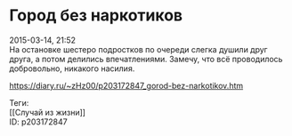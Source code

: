 Город без наркотиков
=====================

   
 2015-03-14, 21:52   
  На остановке шестеро подростков по очереди слегка душили друг друга, а потом делились впечатлениями. Замечу, что всё проводилось добровольно, никакого насилия.   
    
 <https://diary.ru/~zHz00/p203172847_gorod-bez-narkotikov.htm>   
   
 Теги:   
 [[Случай из жизни]]   
 ID: p203172847